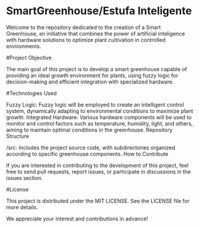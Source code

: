 # SmartGreenhouse/Estufa Inteligente

Welcome to the repository dedicated to the creation of a Smart Greenhouse, an initiative that combines the power of artificial inteligence with hardware solutions to optimize plant cultivation in controlled environments.

#Project Objective

The main goal of this project is to develop a smart greenhouse capable of providing an ideal growth environment for plants, using fuzzy logic for decision-making and efficient integration with specialized hardware.

#Technologies Used

Fuzzy Logic: Fuzzy logic will be employed to create an intelligent control system, dynamically adapting to environmental conditions to maximize plant growth.
Integrated Hardware: Various hardware components will be used to monitor and control factors such as temperature, humidity, light, and others, aiming to maintain optimal conditions in the greenhouse.
Repository Structure

/src: Includes the project source code, with subdirectories organized according to specific greenhouse components.
How to Contribute

If you are interested in contributing to the development of this project, feel free to send pull requests, report issues, or participate in discussions in the issues section.

#License

This project is distributed under the MIT LICENSE. See the LICENSE file for more details.

We appreciate your interest and contributions in advance!

